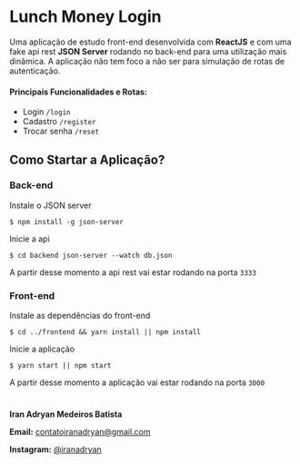 ﻿# Lunch Money Login

Uma aplicação de estudo front-end desenvolvida com **ReactJS** e com uma fake api rest **JSON Server** rodando no back-end para uma utilização mais dinâmica. A aplicação não tem foco a não ser para simulação de rotas de autenticação.
#### Principais Funcionalidades e Rotas:

 - Login                `/login`
 - Cadastro          `/register`
 - Trocar senha    `/reset`

## Como Startar a Aplicação?
 
 ### Back-end 
Instale o JSON server		
   
    $ npm install -g json-server

Inicie a api

    $ cd backend json-server --watch db.json
    
A partir desse momento a api rest vai estar rodando na porta `3333`

### Front-end
Instale as dependências do front-end

    $ cd ../frontend && yarn install || npm install
    
Inicie a aplicação

    $ yarn start || npm start

A partir desse momento a aplicação vai estar rodando na porta `3000`

#

**Iran Adryan Medeiros Batista**

**Email:** [contatoiranadryan@gmail.com](mailto:contatoiranadryan@gmail.com?subject=GitHub%20App)

**Instagram:** [@iranadryan](https://www.instagram.com/iranadryan/)
